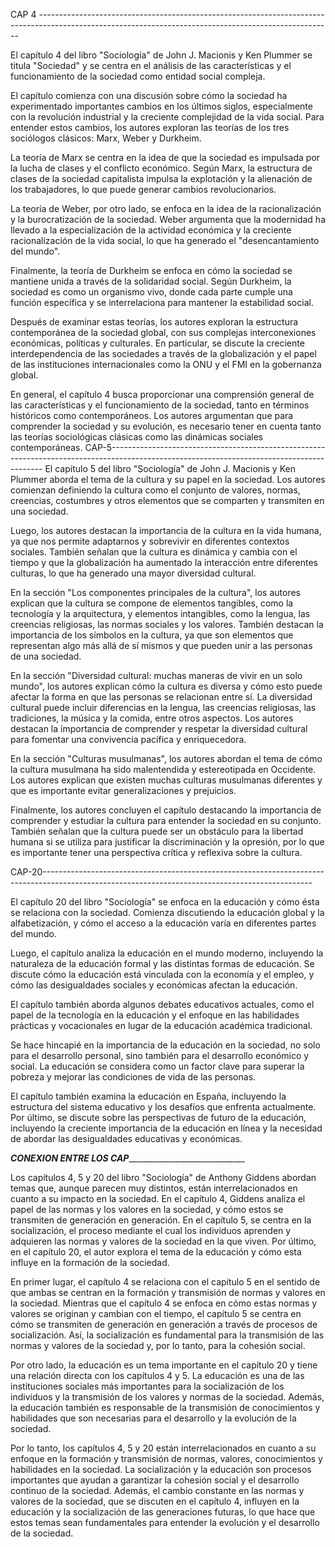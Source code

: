CAP 4 -------------------------------------------------------------------------------------------------------------------------------------------------------

El capítulo 4 del libro "Sociología" de John J. Macionis y Ken Plummer se titula "Sociedad" y se centra en el análisis de las características y el funcionamiento de la sociedad como entidad social compleja.

El capítulo comienza con una discusión sobre cómo la sociedad ha experimentado importantes cambios en los últimos siglos, especialmente con la revolución industrial y la creciente complejidad de la vida social. Para entender estos cambios, los autores exploran las teorías de los tres sociólogos clásicos: Marx, Weber y Durkheim.

La teoría de Marx se centra en la idea de que la sociedad es impulsada por la lucha de clases y el conflicto económico. Según Marx, la estructura de clases de la sociedad capitalista impulsa la explotación y la alienación de los trabajadores, lo que puede generar cambios revolucionarios.

La teoría de Weber, por otro lado, se enfoca en la idea de la racionalización y la burocratización de la sociedad. Weber argumenta que la modernidad ha llevado a la especialización de la actividad económica y la creciente racionalización de la vida social, lo que ha generado el "desencantamiento del mundo".

Finalmente, la teoría de Durkheim se enfoca en cómo la sociedad se mantiene unida a través de la solidaridad social. Según Durkheim, la sociedad es como un organismo vivo, donde cada parte cumple una función específica y se interrelaciona para mantener la estabilidad social.

Después de examinar estas teorías, los autores exploran la estructura contemporánea de la sociedad global, con sus complejas interconexiones económicas, políticas y culturales. En particular, se discute la creciente interdependencia de las sociedades a través de la globalización y el papel de las instituciones internacionales como la ONU y el FMI en la gobernanza global.

En general, el capítulo 4 busca proporcionar una comprensión general de las características y el funcionamiento de la sociedad, tanto en términos históricos como contemporáneos. Los autores argumentan que para comprender la sociedad y su evolución, es necesario tener en cuenta tanto las teorías sociológicas clásicas como las dinámicas sociales contemporáneas.
CAP-5-------------------------------------------------------------------------------------------------------------------------------------------
El capítulo 5 del libro "Sociología" de John J. Macionis y Ken Plummer aborda el tema de la cultura y su papel en la sociedad. Los autores comienzan definiendo la cultura como el conjunto de valores, normas, creencias, costumbres y otros elementos que se comparten y transmiten en una sociedad.

Luego, los autores destacan la importancia de la cultura en la vida humana, ya que nos permite adaptarnos y sobrevivir en diferentes contextos sociales. También señalan que la cultura es dinámica y cambia con el tiempo y que la globalización ha aumentado la interacción entre diferentes culturas, lo que ha generado una mayor diversidad cultural.

En la sección "Los componentes principales de la cultura", los autores explican que la cultura se compone de elementos tangibles, como la tecnología y la arquitectura, y elementos intangibles, como la lengua, las creencias religiosas, las normas sociales y los valores. También destacan la importancia de los símbolos en la cultura, ya que son elementos que representan algo más allá de sí mismos y que pueden unir a las personas de una sociedad.

En la sección "Diversidad cultural: muchas maneras de vivir en un solo mundo", los autores explican cómo la cultura es diversa y cómo esto puede afectar la forma en que las personas se relacionan entre sí. La diversidad cultural puede incluir diferencias en la lengua, las creencias religiosas, las tradiciones, la música y la comida, entre otros aspectos. Los autores destacan la importancia de comprender y respetar la diversidad cultural para fomentar una convivencia pacífica y enriquecedora.

En la sección "Culturas musulmanas", los autores abordan el tema de cómo la cultura musulmana ha sido malentendida y estereotipada en Occidente. Los autores explican que existen muchas culturas musulmanas diferentes y que es importante evitar generalizaciones y prejuicios.

Finalmente, los autores concluyen el capítulo destacando la importancia de comprender y estudiar la cultura para entender la sociedad en su conjunto. También señalan que la cultura puede ser un obstáculo para la libertad humana si se utiliza para justificar la discriminación y la opresión, por lo que es importante tener una perspectiva crítica y reflexiva sobre la cultura.

CAP-20-------------------------------------------------------------------------------------------------------------------------------------------------

El capítulo 20 del libro "Sociología" se enfoca en la educación y cómo ésta se relaciona con la sociedad. Comienza discutiendo la educación global y la alfabetización, y cómo el acceso a la educación varía en diferentes partes del mundo.

Luego, el capítulo analiza la educación en el mundo moderno, incluyendo la naturaleza de la educación formal y las distintas formas de educación. Se discute cómo la educación está vinculada con la economía y el empleo, y cómo las desigualdades sociales y económicas afectan la educación.

El capítulo también aborda algunos debates educativos actuales, como el papel de la tecnología en la educación y el enfoque en las habilidades prácticas y vocacionales en lugar de la educación académica tradicional.

Se hace hincapié en la importancia de la educación en la sociedad, no solo para el desarrollo personal, sino también para el desarrollo económico y social. La educación se considera como un factor clave para superar la pobreza y mejorar las condiciones de vida de las personas.

El capítulo también examina la educación en España, incluyendo la estructura del sistema educativo y los desafíos que enfrenta actualmente. Por último, se discute sobre las perspectivas de futuro de la educación, incluyendo la creciente importancia de la educación en línea y la necesidad de abordar las desigualdades educativas y económicas.


_______________________CONEXION ENTRE LOS CAP____________________________________________________

Los capítulos 4, 5 y 20 del libro "Sociología" de Anthony Giddens abordan temas que, aunque parecen muy distintos, están interrelacionados en cuanto a su impacto en la sociedad. En el capítulo 4, Giddens analiza el papel de las normas y los valores en la sociedad, y cómo estos se transmiten de generación en generación. En el capítulo 5, se centra en la socialización, el proceso mediante el cual los individuos aprenden y adquieren las normas y valores de la sociedad en la que viven. Por último, en el capítulo 20, el autor explora el tema de la educación y cómo esta influye en la formación de la sociedad.

En primer lugar, el capítulo 4 se relaciona con el capítulo 5 en el sentido de que ambas se centran en la formación y transmisión de normas y valores en la sociedad. Mientras que el capítulo 4 se enfoca en cómo estas normas y valores se originan y cambian con el tiempo, el capítulo 5 se centra en cómo se transmiten de generación en generación a través de procesos de socialización. Así, la socialización es fundamental para la transmisión de las normas y valores de la sociedad y, por lo tanto, para la cohesión social.

Por otro lado, la educación es un tema importante en el capítulo 20 y tiene una relación directa con los capítulos 4 y 5. La educación es una de las instituciones sociales más importantes para la socialización de los individuos y la transmisión de los valores y normas de la sociedad. Además, la educación también es responsable de la transmisión de conocimientos y habilidades que son necesarias para el desarrollo y la evolución de la sociedad.

Por lo tanto, los capítulos 4, 5 y 20 están interrelacionados en cuanto a su enfoque en la formación y transmisión de normas, valores, conocimientos y habilidades en la sociedad. La socialización y la educación son procesos importantes que ayudan a garantizar la cohesión social y el desarrollo continuo de la sociedad. Además, el cambio constante en las normas y valores de la sociedad, que se discuten en el capítulo 4, influyen en la educación y la socialización de las generaciones futuras, lo que hace que estos temas sean fundamentales para entender la evolución y el desarrollo de la sociedad.
